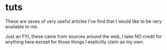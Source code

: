 tuts
====

These are saves of very useful articles I've find that I would like to be very available to me.

Just an FYI, these came from sources around the web, I take NO credit for anything here except for those things I explicitly claim as my own.
